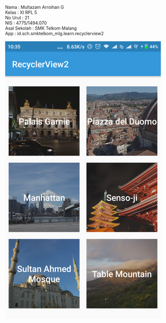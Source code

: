 Nama : Multazam Arroihan G <br>
Kelas : XI RPL 5 <br>
No Urut : 21 <br>
NIS : 4775/1494.070 <br>
Asal Sekolah : SMK Telkom Malang <br>
App : id.sch.smktelkom_mlg.learn.recyclerview2 <br> 
<br>
![rv2](https://github.com/rehanarroihan/RecyclerView2/blob/master/rv2.png)
